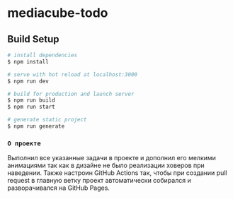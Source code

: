 # mediacube-todo

## Build Setup

```bash
# install dependencies
$ npm install

# serve with hot reload at localhost:3000
$ npm run dev

# build for production and launch server
$ npm run build
$ npm run start

# generate static project
$ npm run generate
```

### `О проекте`

Выполнил все указанные задачи в проекте и дополнил его мелкими анимациями так как в дизайне не было реализации ховеров при наведении.
Также настроин GitHub Actions так, чтобы при создании pull request в главную ветку проект автоматически собирался и разворачивался на GitHub Pages.
